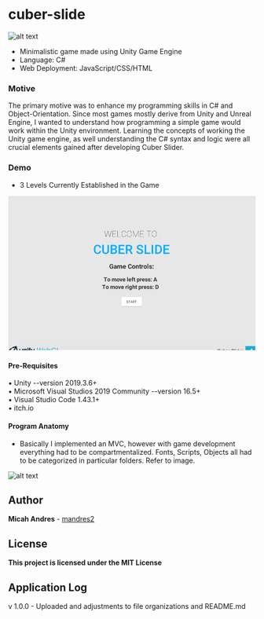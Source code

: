# cuber-slide

![alt text](https://thumbs.gfycat.com/BeautifulFailingAndeancat-size_restricted.gif)

* Minimalistic game made using Unity Game Engine
* Language: C#
* Web Deployment: JavaScript/CSS/HTML

### Motive

The primary motive was to enhance my programming skills in C# and Object-Orientation. Since most games mostly derive from Unity and Unreal Engine, I wanted to understand how programming a simple game would work within the Unity environment. Learning the concepts of working the Unity game engine, as well understanding the C# syntax and logic were all crucial elements gained after developing Cuber Slider.

### Demo

* 3 Levels Currently Established in the Game

![alt text](https://github.com/mandres2/cuber-slide/blob/master/assets/img/demo.gif?raw=true)

#### Pre-Requisites

:black_small_square: Unity --version 2019.3.6+
<br>
:black_small_square: Microsoft Visual Studios 2019 Community --version 16.5+
<br>
:black_small_square: Visual Studio Code 1.43.1+
<br>
:black_small_square: itch.io

#### Program Anatomy
* Basically I implemented an MVC, however with game development everything had to be compartmentalized. Fonts, Scripts, Objects all had to be categorized in particular folders. Refer to image.

![alt text](https://i.imgur.com/gOAHZ4M.png)


## Author

**Micah Andres** - [mandres2](https://github.com/mandres2)

## License

<b>This project is licensed under the MIT License</b>

## Application Log

v 1.0.0 - Uploaded and adjustments to file organizations and README.md
